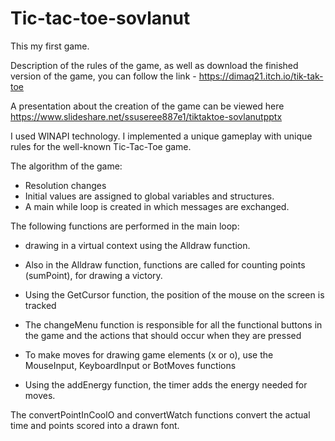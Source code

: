 # Tic-tac-toe-sovlanut

This my first game.

Description of the rules of the game, as well as download the finished version of the game, you can follow the link - https://dimaq21.itch.io/tik-tak-toe 

A presentation about the creation of the game can be viewed here [https://www.slideshare.net/ssuseree887e1/tiktaktoe-sovlanutpptx ](https://www.slideshare.net/ssuseree887e1/tiktaktoe-sovlanutpptx)


I used WINAPI technology. I implemented a unique gameplay with unique rules for the well-known Tic-Tac-Toe game.

The algorithm of the game:
- Resolution changes
- Initial values are assigned to global variables and structures.
- A main while loop is created in which messages are exchanged.

The following functions are performed in the main loop:

- drawing in a virtual context using the Alldraw function.
- Also in the Alldraw function, functions are called for counting points (sumPoint), for drawing a victory.

- Using the GetCursor function, the position of the mouse on the screen is tracked
- The changeMenu function is responsible for all the functional buttons in the game and the actions that should occur when they are pressed

- To make moves for drawing game elements (x or o), use the MouseInput, KeyboardInput or BotMoves functions

- Using the addEnergy function, the timer adds the energy needed for moves.

The convertPointInCoolO and convertWatch functions convert the actual time and points scored into a drawn font.



